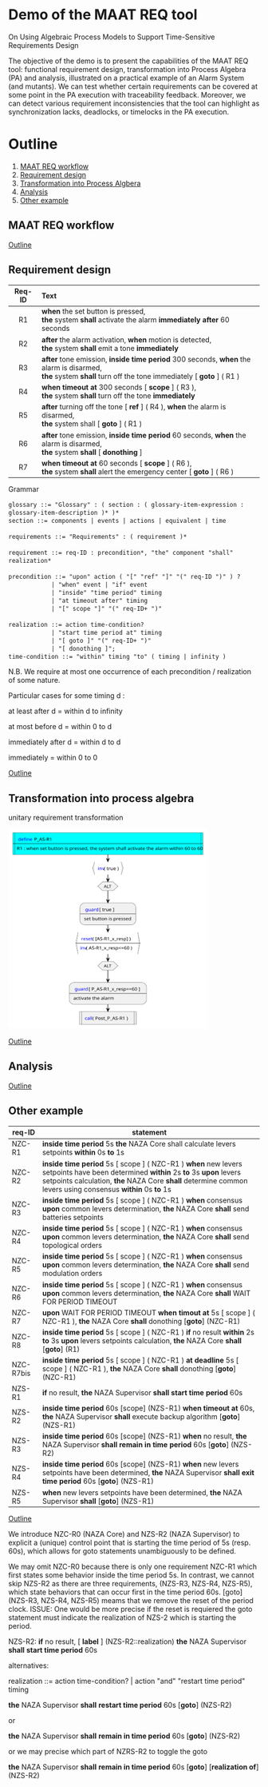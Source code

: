 # Demo of the MAAT REQ tool
On Using Algebraic Process Models to Support Time-Sensitive Requirements Design

The objective of the demo is to present the capabilities of the MAAT REQ tool: functional requirement design, transformation into Process Algebra (PA) and analysis, illustrated on a practical example of an Alarm System (and mutants). We can test whether certain requirements can be covered at some point in the PA execution with traceability feedback. Moreover, we can detect various requirement inconsistencies that the tool can highlight as synchronization lacks, deadlocks, or timelocks in the PA execution.



# Outline <a name="outline"></a>

1. [MAAT REQ workflow](#workflow)
2. [Requirement design](#req-design)
3. [Transformation into Process Algbera](#transfo)
4. [Analysis](#analysis)
5. [Other example](#other-example)




## MAAT REQ workflow <a name="workflow"></a>

[Outline](#outline)

## Requirement design <a name="req-design"></a>

| Req-ID | Text |
| :---: | :--- |
|R1| **when** the set button is pressed, <br/>**the** system **shall** activate the alarm **immediately after** 60 seconds|
|R2| **after** the alarm activation, **when** motion is detected, <br/>**the** system **shall** emit a tone **immediately**|
|R3| **after** tone emission, **inside time period** 300 seconds, **when** the alarm is disarmed, <br/>**the** system **shall** turn off the tone immediately [ **goto** ] ( R1 )|
|R4| **when** **timeout at** 300 seconds [ **scope** ] ( R3 ), <br/>**the** system **shall** turn off the tone **immediately**|
|R5| **after** turning off the tone [ **ref** ] ( R4 ), **when** the alarm is disarmed, <br/>**the** system shall [ **goto** ] ( R1 )|
|R6| **after** tone emission, **inside time period** 60 seconds, **when** the alarm is disarmed, <br/>**the** system **shall** [ **donothing** ]|  
|R7| **when** **timeout at** 60 seconds [ **scope** ] ( R6 ), <br/>**the** system **shall** alert the emergency center [ **goto** ] ( R6 )|

<!-- Grammar -->

Grammar

```EBNF
glossary ::= "Glossary" : ( section : ( glossary-item-expression : glossary-item-description )* )*
section ::= components | events | actions | equivalent | time

requirements ::= "Requirements" : ( requirement )*

requirement ::= req-ID : precondition*, "the" component "shall" realization*

precondition ::= "upon" action ( "[" "ref" "]" "(" req-ID ")" ) ? 
            | "when" event | "if" event 
            | "inside" "time period" timing
            | "at timeout after" timing
            | "[" scope "]" "(" req-ID+ ")"

realization ::= action time-condition? 
            | "start time period at" timing
            | "[ goto ]" "(" req-ID+ ")" 
            | "[ donothing ]";
time-condition ::= "within" timing "to" ( timing | infinity )
```
N.B. We require at most one occurrence of each precondition / realization of some nature.

Particular cases for some timing d :

at least after d = within d to infinity

at most before d = within 0 to d 

immediately after d = within d to d

immediately = within 0 to 0


[Outline](#outline)

## Transformation into process algebra <a name="transfo"></a>

unitary requirement transformation


<p align="left">
          <img width="400" height="400" src="demo/puml/Process_AS_R1.svg">
</p>

[Outline](#outline)

## Analysis <a name="analysis"></a>

[Outline](#outline)


## Other example <a name="other-example"></a>


| req-ID | statement |
| --- | --- |
|NZC-R1| **inside time period** 5s **the** NAZA Core shall calculate levers setpoints **within** 0s **to** 1s|
|NZC-R2| **inside time period** 5s [ scope ] ( NZC-R1 ) **when** new levers setpoints have been determined **within** 2s **to** 3s **upon** levers setpoints calculation, **the** NAZA Core **shall** determine common levers using consensus **within** 0s **to** 1s|
|NZC-R3| **inside time period** 5s [ scope ] ( NZC-R1 ) **when** consensus **upon** common levers determination, **the** NAZA Core **shall** send batteries setpoints|
|NZC-R4| **inside time period** 5s [ scope ] ( NZC-R1 ) **when** consensus **upon** common levers determination, **the** NAZA Core **shall** send topological orders|
|NZC-R5| **inside time period** 5s [ scope ] ( NZC-R1 ) **when** consensus **upon** common levers determination, **the** NAZA Core **shall** send modulation orders|
|NZC-R6| **inside time period** 5s [ scope ] ( NZC-R1 ) **when** consensus **upon** common levers determination, **the** NAZA Core **shall** WAIT FOR PERIOD TIMEOUT |
|NZC-R7| **upon** WAIT FOR PERIOD TIMEOUT **when timout at** 5s [ scope ] ( NZC-R1 ), **the** NAZA Core **shall** donothing   [**goto**] (NZC-R1)|
|NZC-R8| **inside time period** 5s [ scope ] ( NZC-R1 ) **if** no result **within** 2s **to** 3s **upon** levers setpoints calculation, **the** NAZA Core **shall** [**goto**] (R1)|
|NZC-R7bis| **inside time period** 5s [ scope ] ( NZC-R1 ) **at deadline** 5s [ scope ] ( NZC-R1 ), **the** NAZA Core **shall** donothing   [**goto**] (NZC-R1)|
|NZS-R1| **if** no result, **the** NAZA Supervisor **shall** **start time period** 60s|
|NZS-R2| **inside time period** 60s [scope] (NZS-R1) **when timeout at** 60s, **the** NAZA Supervisor **shall** execute backup algorithm [**goto**] (NZS-R1)|
|NZS-R3| **inside time period** 60s [scope] (NZS-R1) **when** no result, **the** NAZA Supervisor **shall remain in time period** 60s  [**goto**] (NZS-R2)|
|NZS-R4| **inside time period** 60s [scope] (NZS-R1) **when** new levers setpoints have been determined, **the** NAZA Supervisor **shall exit time period** 60s  [**goto**] (NZS-R1)|
|NZS-R5| **when** new levers setpoints have been determined, **the** NAZA Supervisor **shall**  [**goto**] (NZS-R1)|

[Outline](#outline)

We introduce NZC-R0 (NAZA Core) and NZS-R2 (NAZA Supervisor) to explicit a (unique) control point that is starting the time period of 5s (resp. 60s), which allows for goto statements unambiguously to be defined. 

We may omit NZC-R0 because there is only one requirement NZC-R1 which first states some behavior inside the time period 5s. In contrast, we cannot skip NZS-R2 as there are three requirements, (NZS-R3, NZS-R4, NZS-R5), which state behaviors that can occur first in the time period 60s. [goto] (NZS-R3, NZS-R4, NZS-R5) meams that we remove the reset of the period clock.
ISSUE: One would be more precise if the reset is requiered the goto statement must indicate the realization of NZS-2 which is starting the period.

NZS-R2: **if** no result, [ **label** ] (NZS-R2::realization) **the** NAZA Supervisor **shall** **start time period** 60s


alternatives:

realization ::= action time-condition? 
            | action "and" "restart time period" timing

**the** NAZA Supervisor **shall** **restart time period** 60s [**goto**] (NZS-R2)

or

**the** NAZA Supervisor **shall** **remain in time period** 60s [**goto**] (NZS-R2)

or we may precise which part of NZRS-R2 to toggle the goto

**the** NAZA Supervisor **shall** **remain in time period** 60s [**goto**] [**realization of**] (NZS-R2)

